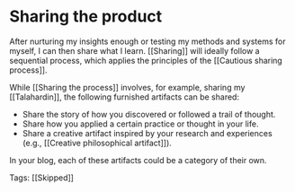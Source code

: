 # Sharing the product

After nurturing my insights enough or testing my methods and systems for myself, I can then share what I learn. [[Sharing]] will ideally follow a sequential process, which applies the principles of the [[Cautious sharing process]].

While [[Sharing the process]] involves, for example, sharing my [[Talahardin]], the following furnished artifacts can be shared:

- Share the story of how you discovered or followed a trail of thought.
- Share how you applied a certain practice or thought in your life.
- Share a creative artifact inspired by your research and experiences (e.g., [[Creative philosophical artifact]]).

In your blog, each of these artifacts could be a category of their own.

Tags: [[Skipped]]

